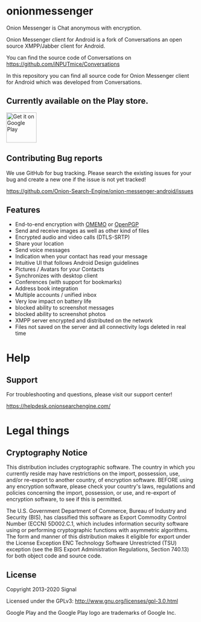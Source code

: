 # onionmessenger
Onion Messenger is Chat anonymous with encryption.

Onion Messenger client for Android is a fork of Conversations an open source XMPP/Jabber client for Android.

You can find the source code of Conversations on https://github.com/iNPUTmice/Conversations

In this repository you can find all source code for Onion Messenger client for Android which was developed from Conversations.


## Currently available on the Play store.

<a href='https://play.google.com/store/apps/details?id=com.onionsearchengine.onionmessenger'><img alt='Get it on Google Play' src='https://play.google.com/intl/en_us/badges/images/generic/en_badge_web_generic.png' height='80px'/></a>

## Contributing Bug reports
We use GitHub for bug tracking. Please search the existing issues for your bug and create a new one if the issue is not yet tracked!

https://github.com/Onion-Search-Engine/onion-messenger-android/issues

## Features

* End-to-end encryption with [OMEMO](http://conversations.im/omemo/) or [OpenPGP](http://openpgp.org/about/)
* Send and receive images as well as other kind of files
* Encrypted audio and video calls (DTLS-SRTP)
* Share your location
* Send voice messages
* Indication when your contact has read your message
* Intuitive UI that follows Android Design guidelines
* Pictures / Avatars for your Contacts
* Synchronizes with desktop client
* Conferences (with support for bookmarks)
* Address book integration
* Multiple accounts / unified inbox
* Very low impact on battery life
* blocked ability to screenshot messages
* blocked ability to screenshot photos
* XMPP server encrypted and distributed on the network
* Files not saved on the server and all connectivity logs deleted in real time


Help
====
## Support
For troubleshooting and questions, please visit our support center!

https://helpdesk.onionsearchengine.com/


# Legal things
## Cryptography Notice

This distribution includes cryptographic software. The country in which you currently reside may have restrictions on the import, possession, use, and/or re-export to another country, of encryption software.
BEFORE using any encryption software, please check your country's laws, regulations and policies concerning the import, possession, or use, and re-export of encryption software, to see if this is permitted.

The U.S. Government Department of Commerce, Bureau of Industry and Security (BIS), has classified this software as Export Commodity Control Number (ECCN) 5D002.C.1, which includes information security software using or performing cryptographic functions with asymmetric algorithms.
The form and manner of this distribution makes it eligible for export under the License Exception ENC Technology Software Unrestricted (TSU) exception (see the BIS Export Administration Regulations, Section 740.13) for both object code and source code.


## License

Copyright 2013-2020 Signal

Licensed under the GPLv3: http://www.gnu.org/licenses/gpl-3.0.html

Google Play and the Google Play logo are trademarks of Google Inc.
